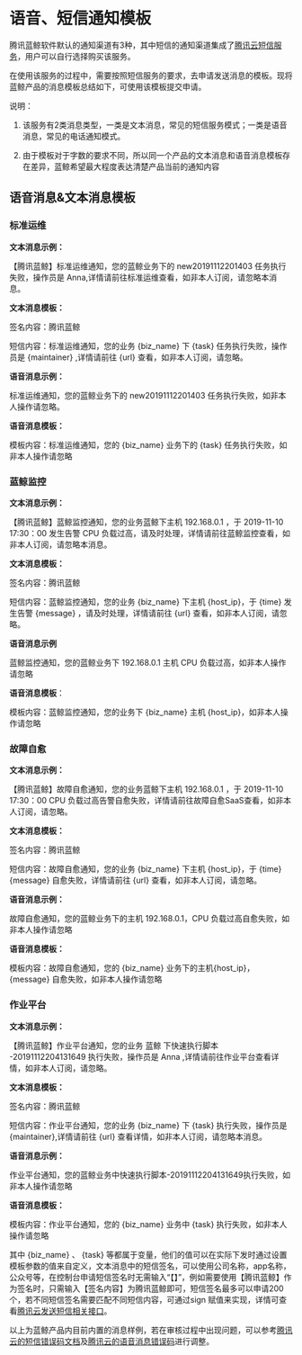  # 语音、短信通知模板



腾讯蓝鲸软件默认的通知渠道有3种，其中短信的通知渠道集成了[腾讯云短信服务](https://cloud.tencent.com/product/sms)，用户可以自行选择购买该服务。



在使用该服务的过程中，需要按照短信服务的要求，去申请发送消息的模板。现将蓝鲸产品的消息模板总结如下，可使用该模板提交申请。



说明：

1. 该服务有2类消息类型，一类是文本消息，常见的短信服务模式；一类是语音消息，常见的电话通知模式。

2. 由于模板对于字数的要求不同，所以同一个产品的文本消息和语音消息模板存在差异，蓝鲸希望最大程度表达清楚产品当前的通知内容



## 语音消息&文本消息模板

### 标准运维

**文本消息示例：**

【腾讯蓝鲸】标准运维通知，您的蓝鲸业务下的 new20191112201403 任务执行失败，操作员是 Anna,详情请前往标准运维查看，如非本人订阅，请忽略本消息。



**文本消息模板：**

签名内容：腾讯蓝鲸

短信内容：标准运维通知，您的业务 {biz_name} 下 {task} 任务执行失败，操作员是 {maintainer} ,详情请前往 {url} 查看，如非本人订阅，请忽略。



**语音消息示例：**

标准运维通知，您的蓝鲸业务下的 new20191112201403 任务执行失败，如非本人操作请忽略。



**语音消息模板：**

模板内容：标准运维通知，您的 {biz_name} 业务下的  {task}  任务执行失败，如非本人操作请忽略



### 蓝鲸监控

**文本消息示例：**

【腾讯蓝鲸】蓝鲸监控通知，您的业务蓝鲸下主机 192.168.0.1 ，于 2019-11-10 17:30：00 发生告警 CPU 负载过高，请及时处理，详情请前往蓝鲸监控查看，如非本人订阅，请忽略本消息。



**文本消息模板：**

签名内容：腾讯蓝鲸

短信内容：蓝鲸监控通知，您的业务 {biz_name} 下主机 {host_ip}，于 {time} 发生告警 {message} ，请及时处理，详情请前往 {url} 查看，如非本人订阅，请忽略。



**语音消息示例**

蓝鲸监控通知，您的蓝鲸业务下 192.168.0.1 主机 CPU 负载过高，如非本人操作请忽略



**语音消息模板**：

模板内容：蓝鲸监控通知，您的业务下 {biz_name} 主机 {host_ip}，如非本人操作请忽略

### 故障自愈

**文本消息示例：**

【腾讯蓝鲸】故障自愈通知，您的业务蓝鲸下主机 192.168.0.1 ，于 2019-11-10 17:30：00  CPU 负载过高告警自愈失败，详情请前往故障自愈SaaS查看，如非本人订阅，请忽略。



**文本消息模板：**

签名内容：腾讯蓝鲸

短信内容：故障自愈通知，您的业务  {biz_name}  下主机 {host_ip}，于 {time} {message} 自愈失败，详情请前往 {url} 查看，如非本人订阅，请忽略。



**语音消息示例：**

故障自愈通知，您的蓝鲸业务下的主机 192.168.0.1，CPU 负载过高自愈失败，如非本人操作请忽略



**语音消息模板：**

模板内容：故障自愈通知，您的  {biz_name}  业务下的主机{host_ip}，{message} 自愈失败，如非本人操作请忽略

### 作业平台

**文本消息示例：**

【腾讯蓝鲸】作业平台通知，您的业务 蓝鲸 下快速执行脚本 -20191112204131649 执行失败，操作员是 Anna ,详情请前往作业平台查看详情，如非本人订阅，请忽略。



**文本消息模板：**

签名内容：腾讯蓝鲸

短信内容：作业平台通知，您的业务  {biz_name}  下 {task} 执行失败，操作员是 {maintainer},详情请前往 {url} 查看详情，如非本人订阅，请忽略本消息。



**语音消息示例：**

作业平台通知，您的蓝鲸业务中快速执行脚本-20191112204131649执行失败，如非本人操作请忽略



**语音消息模板：**

模板内容：作业平台通知，您的 {biz_name} 业务中 {task} 执行失败，如非本人操作请忽略





其中 {biz_name} 、 {task} 等都属于变量，他们的值可以在实际下发时通过设置模板参数的值来自定义，文本消息中的短信签名，可以使用公司名称，app名称，公众号等，在控制台申请短信签名时无需输入“【】”，例如需要使用【腾讯蓝鲸】作为签名时，只需输入【签名内容】为腾讯蓝鲸即可，短信签名最多可以申请200个，若不同短信签名需要匹配不同短信内容，可通过sign 赋值来实现，详情可查看[腾讯云发送短信相关接口](https://cloud.tencent.com/document/product/382/38778)。



以上为蓝鲸产品内目前内置的消息样例，若在审核过程中出现问题，可以参考[腾讯云的短信错误码文档](https://cloud.tencent.com/document/product/382/3771#.E9.94.99.E8.AF.AF.E7.A0.81.E5.88.97.E8.A1.A8)及[腾讯云的语音消息错误码](https://cloud.tencent.com/document/product/1128/37531)进行调整。
